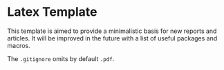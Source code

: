# Latex Template
This template is aimed to provide a minimalistic basis for new reports and articles. 
It will be improved in the future with a list of useful packages and macros. 

The `.gitignore` omits by default `.pdf`.